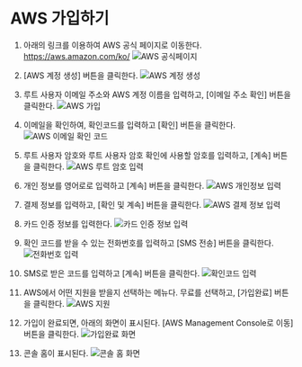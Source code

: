 # AWS 가입하기

1. 아래의 링크를 이용하여 AWS 공식 페이지로 이동한다.
    https://aws.amazon.com/ko/
    ![AWS 공식페이지](..//images/4/1-1.png)

2. [AWS 계정 생성] 버튼을 클릭한다.
   ![AWS 계정 생성](../images/4/1-2.png)

3. 루트 사용자 이메일 주소와 AWS 계정 이름을 입력하고, [이메일 주소 확인] 버튼을 클릭한다.
   ![AWS 가입](../images/4/1-3.png)

4. 이메일을 확인하여, 확인코드를 입력하고 [확인] 버튼을 클릭한다.
   ![AWS 이메일 확인 코드](../images/4/1-4.png)

5. 루트 사용자 암호와 루트 사용자 암호 확인에 사용할 암호를 입력하고, [계속] 버튼을 클릭한다.
   ![AWS 루트 암호 입력](../images/4/1-5.png)

6. 개인 정보를 영어로로 입력하고 [계속] 버튼을 클릭한다.
   ![AWS 개인정보 입력](../images/4/1-6.png)

7. 결제 정보를 입력하고, [확인 및 계속] 버튼을 클릭한다.
   ![AWS 결제 정보 입력](../images/4/1-7.png)

8. 카드 인증 정보를 입력한다.
   ![카드 인증 정보 입력](../images/4/1-8.png)

9. 확인 코드를 받을 수 있는 전화번호를 입력하고 [SMS 전송] 버튼을 클릭한다.
   ![전화번호 입력](../images/4/1-9.png)

10. SMS로 받은 코드를 입력하고 [계속] 버튼을 클릭한다.
   ![확인코드 입력](../images/4/1-10.png)

11. AWS에서 어떤 지원을 받을지 선택하는 메뉴다. 무료를 선택하고, [가입완료] 버튼을 클릭한다.
   ![AWS 지원](../images/4/1-11.png)

12. 가입이 완료되면, 아래의 화면이 표시된다. [AWS Management Console로 이동]버튼을 클릭한다.
   ![가입완료 화면](../images/4/1-12.png)
   
13. 콘솔 홈이 표시된다.
   ![콘솔 홈 화면](../images/4/1-13.png)